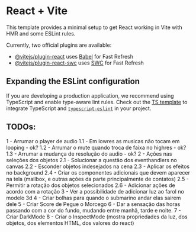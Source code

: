 # React + Vite

This template provides a minimal setup to get React working in Vite with HMR and some ESLint rules.

Currently, two official plugins are available:

- [@vitejs/plugin-react](https://github.com/vitejs/vite-plugin-react/blob/main/packages/plugin-react/README.md) uses [Babel](https://babeljs.io/) for Fast Refresh
- [@vitejs/plugin-react-swc](https://github.com/vitejs/vite-plugin-react-swc) uses [SWC](https://swc.rs/) for Fast Refresh

## Expanding the ESLint configuration

If you are developing a production application, we recommend using TypeScript and enable type-aware lint rules. Check out the [TS template](https://github.com/vitejs/vite/tree/main/packages/create-vite/template-react-ts) to integrate TypeScript and [`typescript-eslint`](https://typescript-eslint.io) in your project.


## TODOs:
1 - Arrumar o player de audio
    1.1 - Em lowres as musicas não tocam em looping - ok?
    1.2 - Arrumar o mute quando troca de faixa no highres - ok?
    1.3 - Arrumar a mudança de resolução do audio - ok?
2 - Ações nas seleções dos objetos
    2.1 - Solucionar a questão dos eventhandlers no canvas
    2.2 - Esconder objetos indesejados na cena
    2.3 - Aplicar os efeitos no background
    2.4 - Criar os componentes adicionais que devem aparecer na tela (mailbox, e outras ações da parte principalmente de contatos)
    2.5 - Permitir a rotação dos objetos selecionados
    2.6 - Adicionar ações de acordo com a rotação
3 - Ver a possibilidade de adicionar luz ao farol no modelo 3d
4 - Criar bolhas para quando o submarino andar elas sairem dele
5 - Criar Score de Pegue o Morcego
6 - Dar a sensação das horas passando com a cor do fundo, mudando entre manhã, tarde e noite.
7 - Criar DarkMode
8 - Criar o InspectMode (mostra propriedades da luz, dos objetos, dos elementos HTML, dos valores do react)